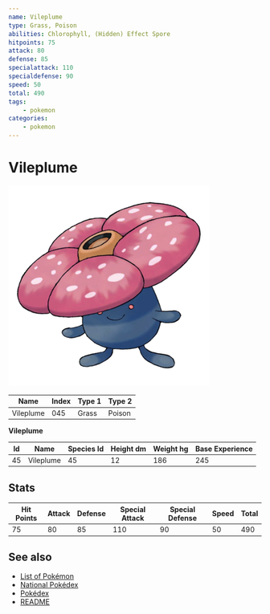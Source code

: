 ```yaml
---
name: Vileplume
type: Grass, Poison
abilities: Chlorophyll, (Hidden) Effect Spore
hitpoints: 75
attack: 80
defense: 85
specialattack: 110
specialdefense: 90
speed: 50
total: 490
tags:
    - pokemon
categories:
    - pokemon
---
```


# Vileplume


![Vileplume](images/045.png)

| **Name** | **Index** | **Type 1** | **Type 2** |
|----|----|----|----|
| Vileplume | 045 | Grass | Poison  |

**Vileplume** 




| **Id** | **Name** | **Species Id** | **Height dm** | **Weight hg** | **Base Experience** |
|--------|----------|----------------|------------|------------|---------------------|
| 45 | Vileplume | 45 | 12 | 186 | 245 |



## Stats

| **Hit Points** | **Attack** | **Defense** | **Special Attack** | **Special Defense** | **Speed** | **Total** |
|----------------|------------|-------------|--------------------|---------------------|-----------|-----------|
| 75 | 80 | 85 | 110 | 90 | 50 | 490 |

## See also

- [List of Pokémon](../pokemon.md)
- [National Pokédex](../national_pokedex.md)
- [Pokédex](../pokedex.md)
- [README](../README.md)
